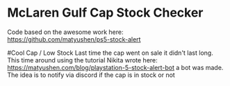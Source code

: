 # McLaren Gulf Cap Stock Checker

Code based on the awesome work here: https://github.com/matyushen/ps5-stock-alert

#Cool Cap / Low Stock
Last time the cap went on sale it didn't last long. 
This time around using the tutorial Nikita wrote here: https://matyushen.com/blog/playstation-5-stock-alert-bot a bot was made.
The idea is to notify via discord if the cap is in stock or not
